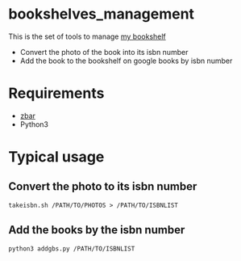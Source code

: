 # bookshelves_management

This is the set of tools to manage [my bookshelf](https://books.google.co.uk/books?hl=ja&as_coll=1001&num=10&uid=103766385898501065384&source=gbs_slider_cls_metadata_1001_mylibrary_title)

- Convert the photo of the book into its isbn number
- Add the book to the bookshelf on google books by isbn number

# Requirements
- [zbar](http://zbar.sourceforge.net/)
- Python3

# Typical usage

## Convert the photo to its isbn number
```
takeisbn.sh /PATH/TO/PHOTOS > /PATH/TO/ISBNLIST
```

## Add the books by the isbn number
```
python3 addgbs.py /PATH/TO/ISBNLIST
```
